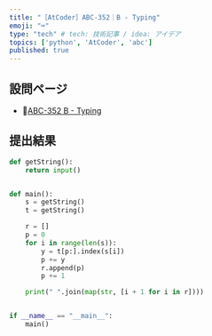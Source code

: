```yaml
---
title: "［AtCoder］ABC-352｜B - Typing"
emoji: "⌨️"
type: "tech" # tech: 技術記事 / idea: アイデア
topics: ['python', 'AtCoder', 'abc']
published: true
---
```


## 設問ページ

- 🔗[ABC-352 B - Typing](https://atcoder.jp/contests/abc352/tasks/abc352_b)

## 提出結果

```python
def getString():
    return input()


def main():
    s = getString()
    t = getString()

    r = []
    p = 0
    for i in range(len(s)):
        y = t[p:].index(s[i])
        p += y
        r.append(p)
        p += 1

    print(" ".join(map(str, [i + 1 for i in r])))


if __name__ == "__main__":
    main()
```
